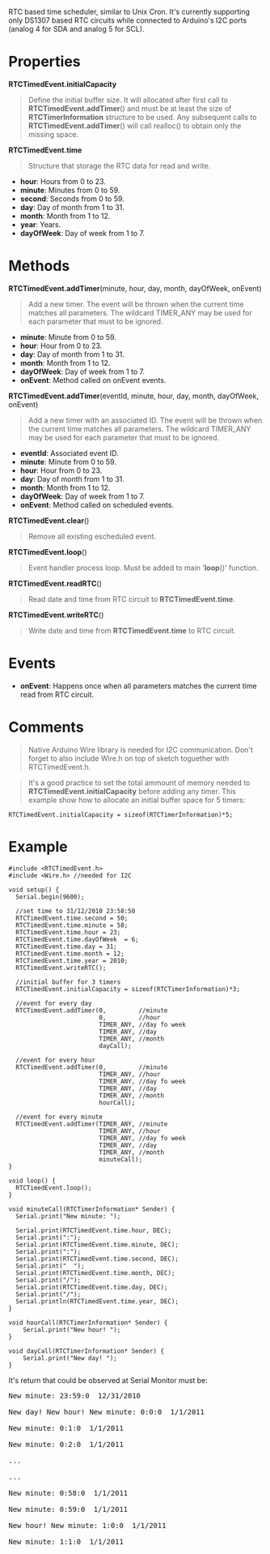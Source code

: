 RTC based time scheduler, similar to Unix Cron. It's currently supporting only DS1307 based RTC circuits while connected to Arduino's I2C ports (analog 4 for SDA and analog 5 for SCL).

# Properties #

**RTCTimedEvent.initialCapacity**

> Define the initial buffer size. It will allocated after first call to **RTCTimedEvent.addTimer**() and must be at least the size of **RTCTimerInformation** structure to be used. Any subsequent calls to **RTCTimedEvent.addTimer**() will call realloc() to obtain only the missing space.

**RTCTimedEvent.time**

> Structure that storage the RTC data for read and write.

  * **hour**: Hours from 0 to 23.
  * **minute**: Minutes from 0 to 59.
  * **second**: Seconds from 0 to 59.
  * **day**: Day of month from 1 to 31.
  * **month**: Month from 1 to 12.
  * **year**: Years.
  * **dayOfWeek**: Day of week from 1 to 7.

# Methods #

**RTCTimedEvent.addTimer**(minute, hour, day, month, dayOfWeek, onEvent)

> Add a new timer. The event will be thrown when the current time matches all parameters. The wildcard TIMER\_ANY may be used for each parameter that must to be ignored.

  * **minute**: Minute from 0 to 59.
  * **hour**: Hour from 0 to 23.
  * **day**: Day of month from 1 to 31.
  * **month**: Month from 1 to 12.
  * **dayOfWeek**: Day of week from 1 to 7.
  * **onEvent**: Method called on onEvent events.

**RTCTimedEvent.addTimer**(eventId, minute, hour, day, month, dayOfWeek, onEvent)

> Add a new timer with an associated ID. The event will be thrown when the current time matches all parameters. The wildcard TIMER\_ANY may be used for each parameter that must to be ignored.

  * **eventId**: Associated event ID.
  * **minute**: Minute from 0 to 59.
  * **hour**: Hour from 0 to 23.
  * **day**: Day of month from 1 to 31.
  * **month**: Month from 1 to 12.
  * **dayOfWeek**: Day of week from 1 to 7.
  * **onEvent**: Method called on scheduled events.

**RTCTimedEvent.clear**()

> Remove all existing escheduled event.

**RTCTimedEvent.loop**()

> Event handler process loop. Must be added to main '**loop**()' function.

**RTCTimedEvent.readRTC**()

> Read date and time from RTC circuit to **RTCTimedEvent.time**.

**RTCTimedEvent.writeRTC**()

> Write date and time from **RTCTimedEvent.time** to RTC circuit.

# Events #

  * **onEvent**: Happens once when all parameters matches the current time read from RTC circuit.

# Comments #

> Native Arduino Wire library is needed for I2C communication. Don't forget to also include Wire.h on top of sketch toguether with RTCTimedEvent.h.

> It's a good practice to set the total ammount of memory needed to **RTCTimedEvent.initialCapacity** before adding any timer. This example show how to allocate an initial buffer space for 5 timers:

```
RTCTimedEvent.initialCapacity = sizeof(RTCTimerInformation)*5;
```

# Example #

```
#include <RTCTimedEvent.h>
#include <Wire.h> //needed for I2C

void setup() {
  Serial.begin(9600);

  //set time to 31/12/2010 23:58:50
  RTCTimedEvent.time.second = 50;
  RTCTimedEvent.time.minute = 58;
  RTCTimedEvent.time.hour = 23;
  RTCTimedEvent.time.dayOfWeek  = 6;
  RTCTimedEvent.time.day = 31;
  RTCTimedEvent.time.month = 12;
  RTCTimedEvent.time.year = 2010;
  RTCTimedEvent.writeRTC();

  //initial buffer for 3 timers
  RTCTimedEvent.initialCapacity = sizeof(RTCTimerInformation)*3;

  //event for every day
  RTCTimedEvent.addTimer(0,         //minute
                         0,         //hour
                         TIMER_ANY, //day fo week
                         TIMER_ANY, //day
                         TIMER_ANY, //month
                         dayCall);

  //event for every hour
  RTCTimedEvent.addTimer(0,         //minute
                         TIMER_ANY, //hour
                         TIMER_ANY, //day fo week
                         TIMER_ANY, //day
                         TIMER_ANY, //month
                         hourCall);

  //event for every minute
  RTCTimedEvent.addTimer(TIMER_ANY, //minute
                         TIMER_ANY, //hour
                         TIMER_ANY, //day fo week
                         TIMER_ANY, //day
                         TIMER_ANY, //month
                         minuteCall);
}

void loop() {
  RTCTimedEvent.loop();
}

void minuteCall(RTCTimerInformation* Sender) {
  Serial.print("New minute: ");

  Serial.print(RTCTimedEvent.time.hour, DEC);
  Serial.print(":");
  Serial.print(RTCTimedEvent.time.minute, DEC);
  Serial.print(":");
  Serial.print(RTCTimedEvent.time.second, DEC);
  Serial.print("  ");
  Serial.print(RTCTimedEvent.time.month, DEC);
  Serial.print("/");
  Serial.print(RTCTimedEvent.time.day, DEC);
  Serial.print("/");
  Serial.println(RTCTimedEvent.time.year, DEC);
}

void hourCall(RTCTimerInformation* Sender) {
    Serial.print("New hour! ");
}

void dayCall(RTCTimerInformation* Sender) {
    Serial.print("New day! ");
}
```

It's return that could be observed at Serial Monitor must be:
<pre>
New minute: 23:59:0  12/31/2010<br>
New day! New hour! New minute: 0:0:0  1/1/2011<br>
New minute: 0:1:0  1/1/2011<br>
New minute: 0:2:0  1/1/2011<br>
...<br>
...<br>
New minute: 0:58:0  1/1/2011<br>
New minute: 0:59:0  1/1/2011<br>
New hour! New minute: 1:0:0  1/1/2011<br>
New minute: 1:1:0  1/1/2011<br>
</pre>